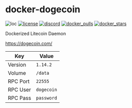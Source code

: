 # docker-dogecoin
![loc](https://sloc.xyz/github/nektro/docker-dogecoin)
[![license](https://img.shields.io/github/license/nektro/docker-dogecoin.svg)](https://github.com/nektro/docker-dogecoin/blob/master/LICENSE)
[![discord](https://img.shields.io/discord/551971034593755159.svg?logo=discord)](https://discord.gg/P6Y4zQC)
[![docker_pulls](https://img.shields.io/docker/pulls/nektro/docker-dogecoin)](https://hub.docker.com/r/nektro/docker-dogecoin)
[![docker_stars](https://img.shields.io/docker/stars/nektro/docker-dogecoin)](https://hub.docker.com/r/nektro/docker-dogecoin)

Dockerized Litecoin Daemon

https://dogecoin.com/

| Key | Value |
|-----|-------|
| Version | `1.14.2` |
| Volume | `/data` |
| RPC Port | `22555` |
| RPC User | `dogecoin` |
| RPC Pass | `password` |
